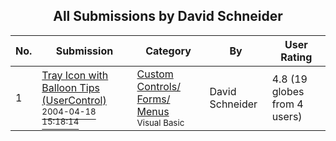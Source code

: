 ﻿<div align="center">

## All Submissions by David Schneider

</div>

No.  | Submission | Category | By   | User Rating
---- | ---------- | -------- | ---- | -----------
1 | [Tray Icon with Balloon Tips \(UserControl\)<br /><sup>2004-04-18 15:18:14</sup>](https://github.com/Planet-Source-Code/david-schneider-tray-icon-with-balloon-tips-usercontrol__1-53239) | [Custom Controls/ Forms/  Menus<br /><sup>Visual Basic</sup>](../ByCategory/custom-controls-forms-menus__1-4.md) | David Schneider | 4.8 (19 globes from 4 users)
